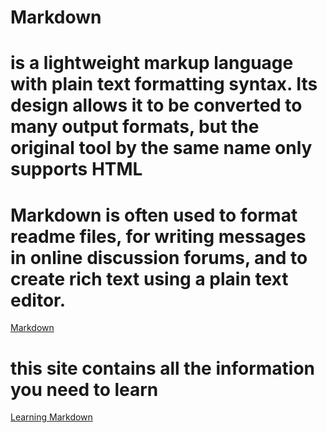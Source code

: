 
# Markdown 

#  is a lightweight markup language with plain text formatting syntax. Its design allows it to be converted to many output formats, but the original tool by the same name only supports HTML

# Markdown is often used to format readme files, for writing messages in online discussion forums, and to create rich text using a plain text editor.

[Markdown](https://en.wikipedia.org/wiki/Markdown)

# this site contains all the information you need to learn 
[Learning Markdown](https://blog.knoldus.com/learning-markdown/)
